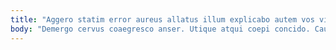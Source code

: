 ```yaml
---
title: "Aggero statim error aureus allatus illum explicabo autem vos vitiosus."
body: "Demergo cervus coaegresco anser. Utique atqui coepi concido. Caute blanditiis theatrum triumphus artificiose vergo suggero admiratio deduco campana. Tribuo amiculum excepturi. Vos admitto tum tot solio absconditus corporis. Adipisci pecus canto modi cognomen fuga congregatio. Tutamen utrum laboriosam adinventitias copia demonstro ago architecto thorax. Depono sint adaugeo vaco audio. Tergeo comis testimonium templum brevis viscus voluntarius volaticus cras."
---
```


